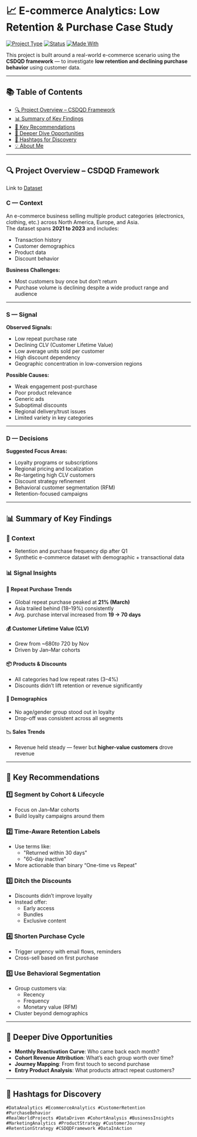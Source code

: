 # 📈 E-commerce Analytics: Low Retention & Purchase Case Study

[![Project Type](https://img.shields.io/badge/Type-Case_Study-blue)](#)
[![Status](https://img.shields.io/badge/Status-Complete-success)](#)
[![Made With](https://img.shields.io/badge/Made%20With-Python%20%7C%20Pandas%20%7C%20PowerBI-informational)](#)

This project is built around a real-world e-commerce scenario using the **CSDQD framework** — to investigate **low retention and declining purchase behavior** using customer data.

---

## 📚 Table of Contents
- [🔍 Project Overview – CSDQD Framework](#-project-overview--csdqd-framework)
- [📊 Summary of Key Findings](#-summary-of-key-findings)
- [📌 Key Recommendations](#-key-recommendations)
- [🔎 Deeper Dive Opportunities](#-deeper-dive-opportunities)
- [📌 Hashtags for Discovery](#-hashtags-for-discovery)
- [💡 About Me](#-about-me)

---

## 🔍 Project Overview – CSDQD Framework
Link to <a href = "https://www.kaggle.com/datasets/imranalishahh/comprehensive-synthetic-e-commerce-dataset">Dataset</a>
### C — Context  
An e-commerce business selling multiple product categories (electronics, clothing, etc.) across North America, Europe, and Asia.  
The dataset spans **2021 to 2023** and includes:  
- Transaction history  
- Customer demographics  
- Product data  
- Discount behavior  

**Business Challenges:**
- Most customers buy once but don’t return  
- Purchase volume is declining despite a wide product range and audience

---

### S — Signal

**Observed Signals:**
- Low repeat purchase rate  
- Declining CLV (Customer Lifetime Value)  
- Low average units sold per customer  
- High discount dependency  
- Geographic concentration in low-conversion regions

**Possible Causes:**
- Weak engagement post-purchase  
- Poor product relevance  
- Generic ads  
- Suboptimal discounts  
- Regional delivery/trust issues  
- Limited variety in key categories

---

### D — Decisions

**Suggested Focus Areas:**
- Loyalty programs or subscriptions  
- Regional pricing and localization  
- Re-targeting high CLV customers  
- Discount strategy refinement  
- Behavioral customer segmentation (RFM)  
- Retention-focused campaigns

---

## 📊 Summary of Key Findings

### 🧠 Context
- Retention and purchase frequency dip after Q1  
- Synthetic e-commerce dataset with demographic + transactional data

### 📊 Signal Insights

#### 🛒 Repeat Purchase Trends
- Global repeat purchase peaked at **21% (March)**  
- Asia trailed behind (18–19%) consistently  
- Avg. purchase interval increased from **19 → 70 days**

#### 💰 Customer Lifetime Value (CLV)
- Grew from ~$680 to ~$720 by Nov  
- Driven by Jan–Mar cohorts

#### 📦 Products & Discounts
- All categories had low repeat rates (3–4%)  
- Discounts didn’t lift retention or revenue significantly

#### 👥 Demographics
- No age/gender group stood out in loyalty  
- Drop-off was consistent across all segments

#### 📉 Sales Trends
- Revenue held steady — fewer but **higher-value customers** drove revenue

---

## 📌 Key Recommendations

### 1️⃣ Segment by Cohort & Lifecycle
- Focus on Jan–Mar cohorts  
- Build loyalty campaigns around them

### 2️⃣ Time-Aware Retention Labels
- Use terms like:
  - "Returned within 30 days"
  - "60-day inactive"
- More actionable than binary “One-time vs Repeat”

### 3️⃣ Ditch the Discounts
- Discounts didn’t improve loyalty  
- Instead offer:
  - Early access
  - Bundles
  - Exclusive content

### 4️⃣ Shorten Purchase Cycle
- Trigger urgency with email flows, reminders  
- Cross-sell based on first purchase

### 5️⃣ Use Behavioral Segmentation
- Group customers via:
  - Recency
  - Frequency
  - Monetary value (RFM)
- Cluster beyond demographics

---

## 🔎 Deeper Dive Opportunities

- **Monthly Reactivation Curve**: Who came back each month?
- **Cohort Revenue Attribution**: What’s each group worth over time?
- **Journey Mapping**: From first touch to second purchase
- **Entry Product Analysis**: What products attract repeat customers?

---

## 📌 Hashtags for Discovery

```text
#DataAnalytics #EcommerceAnalytics #CustomerRetention #PurchaseBehavior 
#RealWorldProjects #DataDriven #CohortAnalysis #BusinessInsights 
#MarketingAnalytics #ProductStrategy #CustomerJourney 
#RetentionStrategy #CSDQDFramework #DataInAction
